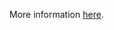 More information [here](https://docs.prismacloud.io/en/enterprise-edition/policy-reference/kubernetes-policies/kubernetes-policy-index/ensure-that-the-peer-cert-file-and-peer-key-file-arguments-are-set-as-appropriate).
